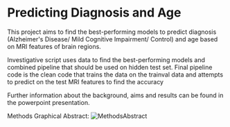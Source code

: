# Predicting Diagnosis and Age

This project aims to find the best-performing models to predict diagnosis (Alzheimer's Disease/ Mild Cognitive Impairment/ Control) and age based on MRI features of brain regions. 

Investigative script uses data to find the best-performing models and combined pipeline that should be used on hidden test set.
Final pipeline code is the clean code that trains the data on the trainval data and attempts to predict on the test MRI features to find the accuracy

Further information about the background, aims and results can be found in the powerpoint presentation.

Methods Graphical Abstract:
![MethodsAbstract](https://github.com/hanifahuq/predicting-diagnosis/assets/109694690/08c7203f-2bb6-40f2-999b-e106096e9e6a)
